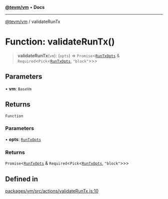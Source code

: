 [**@tevm/vm**](../README.md) • **Docs**

***

[@tevm/vm](../globals.md) / validateRunTx

# Function: validateRunTx()

> **validateRunTx**(`vm`): (`opts`) => `Promise`\<[`RunTxOpts`](../interfaces/RunTxOpts.md) & `Required`\<`Pick`\<[`RunTxOpts`](../interfaces/RunTxOpts.md), `"block"`\>\>\>

## Parameters

• **vm**: `BaseVm`

## Returns

`Function`

### Parameters

• **opts**: [`RunTxOpts`](../interfaces/RunTxOpts.md)

### Returns

`Promise`\<[`RunTxOpts`](../interfaces/RunTxOpts.md) & `Required`\<`Pick`\<[`RunTxOpts`](../interfaces/RunTxOpts.md), `"block"`\>\>\>

## Defined in

[packages/vm/src/actions/validateRunTx.js:10](https://github.com/qbzzt/tevm-monorepo/blob/main/packages/vm/src/actions/validateRunTx.js#L10)
